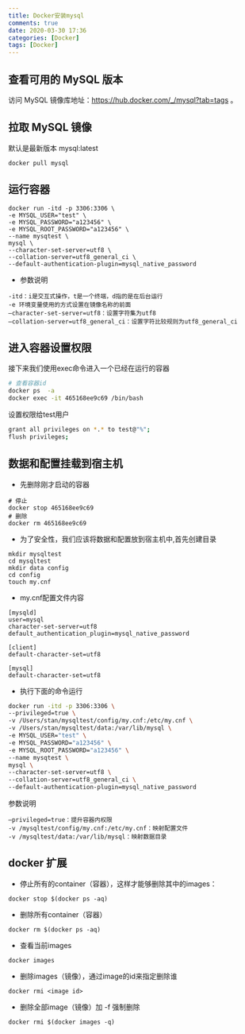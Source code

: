 ```yaml
---
title: Docker安装mysql
comments: true
date: 2020-03-30 17:36
categories: [Docker]
tags: [Docker]
---
```


## 查看可用的 MySQL 版本
访问 MySQL 镜像库地址：https://hub.docker.com/_/mysql?tab=tags 。

## 拉取 MySQL 镜像
默认是最新版本 mysql:latest 
```
docker pull mysql
```

## 运行容器
```
docker run -itd -p 3306:3306 \
-e MYSQL_USER="test" \
-e MYSQL_PASSWORD="a123456" \
-e MYSQL_ROOT_PASSWORD="a123456" \
--name mysqtest \
mysql \
--character-set-server=utf8 \
--collation-server=utf8_general_ci \
--default-authentication-plugin=mysql_native_password
```

- 参数说明
```
-itd：i是交互式操作，t是一个终端，d指的是在后台运行
-e 环境变量使用的方式设置在镜像名称的前面
–character-set-server=utf8：设置字符集为utf8
–collation-server=utf8_general_ci：设置字符比较规则为utf8_general_ci
```

## 进入容器设置权限
接下来我们使用exec命令进入一个已经在运行的容器
```sh
# 查看容器id
docker ps  -a
docker exec -it 465168ee9c69 /bin/bash  
```

设置权限给test用户
```sh
grant all privileges on *.* to test@"%";
flush privileges;
```

## 数据和配置挂载到宿主机
- 先删除刚才启动的容器
```
# 停止
docker stop 465168ee9c69
# 删除
docker rm 465168ee9c69
```

- 为了安全性，我们应该将数据和配置放到宿主机中,首先创建目录
```
mkdir mysqltest
cd mysqltest
mkdir data config
cd config
touch my.cnf
```

- my.cnf配置文件内容
```
[mysqld]
user=mysql
character-set-server=utf8
default_authentication_plugin=mysql_native_password

[client]
default-character-set=utf8

[mysql]
default-character-set=utf8
```

- 执行下面的命令运行
```sh
docker run -itd -p 3306:3306 \
--privileged=true \
-v /Users/stan/mysqltest/config/my.cnf:/etc/my.cnf \
-v /Users/stan/mysqltest/data:/var/lib/mysql \
-e MYSQL_USER="test" \
-e MYSQL_PASSWORD="a123456" \
-e MYSQL_ROOT_PASSWORD="a123456" \
--name mysqtest \
mysql \
--character-set-server=utf8 \
--collation-server=utf8_general_ci \
--default-authentication-plugin=mysql_native_password 
```

参数说明
```
–privileged=true：提升容器内权限
-v /mysqltest/config/my.cnf:/etc/my.cnf：映射配置文件
-v /mysqltest/data:/var/lib/mysql：映射数据目录
```


## docker 扩展
- 停止所有的container（容器），这样才能够删除其中的images：
```
docker stop $(docker ps -aq) 
```

- 删除所有container（容器）
```
docker rm $(docker ps -aq) 
```

- 查看当前images
```
docker images
```

- 删除images（镜像），通过image的id来指定删除谁

```
docker rmi <image id>
```

- 删除全部image（镜像）加 -f 强制删除
```
docker rmi $(docker images -q)
```
